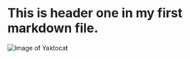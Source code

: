 # This is header one in my first markdown file. 

![Image of Yaktocat](https://octodex.github.com/images/yaktocat.png)
